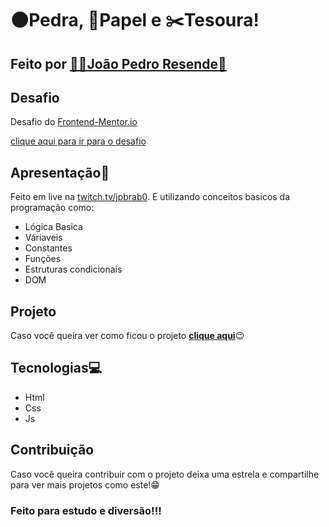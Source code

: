 #  🌑Pedra, 📄Papel e ✂️Tesoura!

## Feito por [👨‍💻João Pedro Resende🚀](https://jpres.dev)
## Desafio
Desafio do [Frontend-Mentor.io](https://www.frontendmentor.io/)

[clique aqui para ir para o desafio](https://www.frontendmentor.io/challenges/rock-paper-scissors-game-pTgwgvgH)
## Apresentação📄

Feito em live na [twitch.tv/jpbrab0](https://twitch.tv/jpbrab0). E utilizando conceitos basicos da programação como:

* Lógica Basica
* Váriaveis
* Constantes
* Funções
* Estruturas condicionais
* DOM

## Projeto
Caso você queira ver como ficou o projeto [**clique aqui**](https://jpbrabo.github.io/pedra-papel-tesoura/)😉

## Tecnologias💻
* Html
* Css
* Js

## Contribuição
Caso você queira contribuir com o projeto deixa uma estrela e compartilhe para ver mais projetos como este!😁

### **Feito para estudo e diversão!!!**
